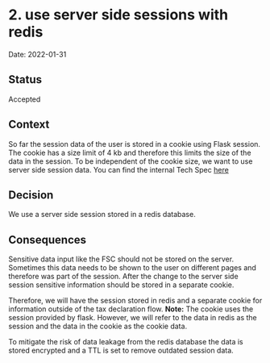 # 2. use server side sessions with redis

Date: 2022-01-31

## Status

Accepted

## Context

So far the session data of the user is stored in a cookie using Flask session. The cookie has a size limit of 4 kb and therefore this limits the size of the data in the session. To be independent of the cookie size, we want to use server side session data.
You can find the internal Tech Spec [here](https://digitalservice4germany.atlassian.net/wiki/spaces/STL/pages/174424075/2022-01+Cookie-Limit)

## Decision

We use a server side session stored in a redis database. 

## Consequences

Sensitive data input like the FSC should not be stored on the server. Sometimes this data needs to be shown to the user on different pages and therefore was part of the session. After the change to the server side session sensitive information should be stored in a separate cookie.

Therefore, we will have the session stored in redis and a separate cookie for information outside of the tax declaration flow. **Note:** The cookie uses the session provided by flask. However, we will refer to the data in redis as the session and the data in the cookie as the cookie data.

To mitigate the risk of data leakage from the redis database the data is stored encrypted and a TTL is set to remove outdated session data.
